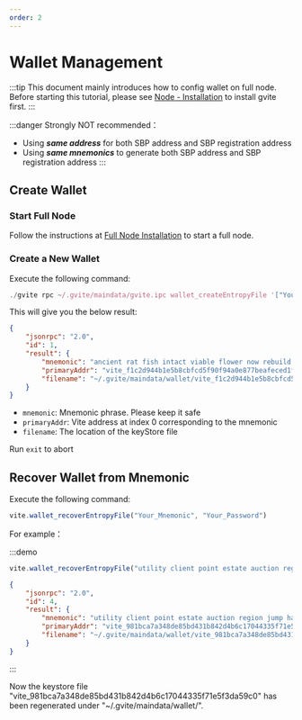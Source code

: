 ```yaml
---
order: 2
---
```


# Wallet Management

:::tip
This document mainly introduces how to config wallet on full node. Before starting this tutorial, please see [Node - Installation][install] to install gvite first.
:::

:::danger Strongly NOT recommended：
* Using ***same address*** for both SBP address and SBP registration address
* Using ***same mnemonics*** to generate both SBP address and SBP registration address
:::

## Create Wallet

### Start Full Node

Follow the instructions at [Full Node Installation][install] to start a full node.

### Create a New Wallet
  
Execute the following command:
```javascript
./gvite rpc ~/.gvite/maindata/gvite.ipc wallet_createEntropyFile '["Your_Password"]'
```
This will give you the below result:
```json
{
    "jsonrpc": "2.0", 
    "id": 1, 
    "result": {
        "mnemonic": "ancient rat fish intact viable flower now rebuild monkey add moral injury banana crash rabbit awful boat broom sphere welcome action exhibit job flavor", 
        "primaryAddr": "vite_f1c2d944b1e5b8cbfcd5f90f94a0e877beafeced1f331d9acf", 
        "filename": "~/.gvite/maindata/wallet/vite_f1c2d944b1e5b8cbfcd5f90f94a0e877beafeced1f331d9acf"
    }
}
```

* `mnemonic`: Mnemonic phrase. Please keep it safe
* `primaryAddr`: Vite address at index 0 corresponding to the mnemonic
* `filename`: The location of the keyStore file

Run `exit` to abort

## Recover Wallet from Mnemonic

Execute the following command:

```javascript
vite.wallet_recoverEntropyFile("Your_Mnemonic", "Your_Password")
```

For example：

:::demo
```javascript tab: Input
vite.wallet_recoverEntropyFile("utility client point estate auction region jump hat sick blast tomorrow pottery detect mixture clog able person matrix blast volume decide april congress resource","123456")
```
```json tab: Ouput
{
    "jsonrpc": "2.0",
    "id": 4,
    "result": {
        "mnemonic": "utility client point estate auction region jump hat sick blast tomorrow pottery detect mixture clog able person matrix blast volume decide april congress resource",
        "primaryAddr": "vite_981bca7a348de85bd431b842d4b6c17044335f71e5f3da59c0",
        "filename": "~/.gvite/maindata/wallet/vite_981bca7a348de85bd431b842d4b6c17044335f71e5f3da59c0"
    }
}
```
:::

Now the keystore file "vite_981bca7a348de85bd431b842d4b6c17044335f71e5f3da59c0" has been regenerated under "~/.gvite/maindata/wallet/".


[install]: <install.md>
[pwd]: <install.md#Description-of-installation-directory>


